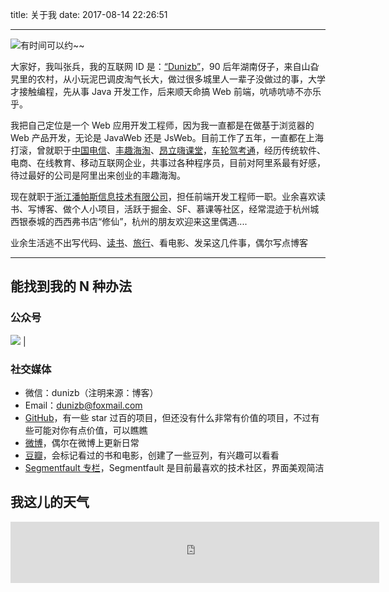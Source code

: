 title: 关于我
date: 2017-08-14 22:26:51

---

![有时间可以约~~](https://myimgcloud.oss-cn-hangzhou.aliyuncs.com/myphots.jpg)

大家好，我叫张兵，我的互联网 ID 是：[“Dunizb”](https://www.baidu.com/s?wd=Dunizb)，90 后年湖南伢子，来自山旮旯里的农村，从小玩泥巴调皮淘气长大，做过很多城里人一辈子没做过的事，大学才接触编程，先从事 Java 开发工作，后来顺天命搞 Web 前端，吭哧吭哧不亦乐乎。

我把自己定位是一个 Web 应用开发工程师，因为我一直都是在做基于浏览器的 Web 产品开发，无论是 JavaWeb 还是 JsWeb。目前工作了五年，一直都在上海打滚，曾就职于[中国电信](http://www.ideal.sh.cn/)、[丰趣海淘](http://www.fengqu.com/)、[昂立嗨课堂](http://www.onlyhi.cn/)，[车轮驾考通](https://www.chelun.com/kjzapp.html)，经历传统软件、电商、在线教育、移动互联网企业，共事过各种程序员，目前对阿里系最有好感，待过最好的公司是阿里出来创业的丰趣海淘。

现在就职于[浙江潘帕斯信息技术有限公司](https://www.ipampas.com/)，担任前端开发工程师一职。业余喜欢读书、写博客、做个人小项目，活跃于掘金、SF、慕课等社区，经常混迹于杭州城西银泰城的西西弗书店“修仙”，杭州的朋友欢迎来这里偶遇....

业余生活逃不出写代码、[读书](http://book.douban.com/people/dunish/)、[旅行](http://dunizb.github.io/footprint/)、看电影、发呆这几件事，偶尔写点博客

---

## 能找到我的 N 种办法

### 公众号

![](https://myimgcloud.oss-cn-hangzhou.aliyuncs.com/blogAssert/subscribe6.png) |

### 社交媒体

- 微信：dunizb（注明来源：博客）
- Email：[dunizb@foxmail.com](mailto:dunizb@foxmail.com)
- [GitHub](https://github.com/dunizb)，有一些 star 过百的项目，但还没有什么非常有价值的项目，不过有些可能对你有点价值，可以瞧瞧
- [微博](http://www.weibo.com/duni/)，偶尔在微博上更新日常
- [豆瓣](https://www.douban.com/people/dunish/)，会标记看过的书和电影，创建了一些豆列，有兴趣可以看看
- [Segmentfault 专栏](https://segmentfault.com/blog/webhc)，Segmentfault 是目前最喜欢的技术社区，界面美观简洁

## 我这儿的天气

<iframe scrolling="no" src="https://tianqiapi.com/api.php?style=tt&skin=pitaya&city=杭州&align=center" frameborder="0" width="590" height="98" allowtransparency="true"></iframe>
